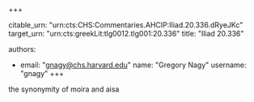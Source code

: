 +++


citable_urn: "urn:cts:CHS:Commentaries.AHCIP:Iliad.20.336.dRyeJKc"
target_urn: "urn:cts:greekLit:tlg0012.tlg001:20.336"
title: "Iliad 20.336"

authors:
- email: "gnagy@chs.harvard.edu"
  name: "Gregory Nagy"
  username: "gnagy"
+++

<p>the synonymity of moira and aisa</p>